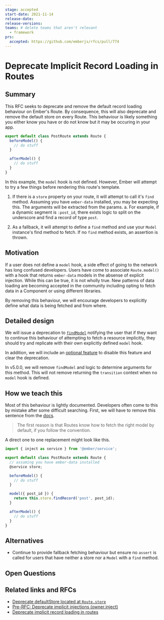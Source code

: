 ```yaml
---
stage: accepted
start-date: 2021-11-14
release-date: 
release-versions:
teams: # delete teams that aren't relevant
  - framework
prs:
  accepted: https://github.com/emberjs/rfcs/pull/774 
---
```


# Deprecate Implicit Record Loading in Routes

## Summary

This RFC seeks to deprecate and remove the default record loading behaviour on Ember's Route. By consequence, this will also deprecate and remove the default store on every Route.  This behaviour is likely something you either know you have or do not know but it may be occuring in your app.

```js
export default class PostRoute extends Route {
  beforeModel() {
    // do stuff
  }

  afterModel() {
    // do stuff
  }
}
```

In this example, the `model` hook is not defined.  However, Ember will attempt to try a few things before rendering this route's template.

1. If there is a `store` property on your route, it will attempt to call it's `find` method.  Assuming you have `ember-data` installed, you may be expecting this. The arguments will be extracted from the params.
  a. For example, if a dynamic segment is `:post_id`, there exists logic to split on the underscore and find a record of type `post`.  

2. As a fallback, it will attempt to define a `find` method and use your `Model` instance's find method to fetch.  If no `find` method exists, an assertion is thrown.

## Motivation

If a user does not define a `model` hook, a side effect of going to the network has long confused developers.  Users have come to associate `Route.model()` with a hook that returns `ember-data` models in the absense of explicit injection. While this can be true, it is not wholly true. New patterns of data loading are becoming accepted in the community including opting to fetch data in a Component or using different libraries.

By removing this behaviour, we will encourage developers to explicitly define what data is being fetched and from where.

## Detailed design

We will issue a deprecation to [`findModel`](https://github.com/emberjs/ember.js/blob/017b11e2f58880869a5b8c647bf7f3199fc07f26/packages/%40ember/-internals/routing/lib/system/route.ts#L1376) notifying the user that if they want to continue this behaviour of attempting to fetch a resource implicitly, they should try and replicate with their own explicitly defined `model` hook. 

In addition, we will include an [optional feature](https://github.com/emberjs/ember-optional-features) to disable this feature and clear the deprecation.

In v5.0.0, we will remove `findModel` and logic to determine arguments for this method.  This will not remove returning the `transition` context when no `model` hook is defined.

## How we teach this

Most of this behaviour is lightly documented.  Developers often come to this by mistake after some difficult searching. First, we will have to remove this sentence from the [docs](https://guides.emberjs.com/release/routing/defining-your-routes/#toc_dynamic-segments).

> The first reason is that Routes know how to fetch the right model by default, if you follow the convention.

A direct one to one replacement might look like this.

```js
import { inject as service } from '@ember/service';

export default class PostRoute extends Route {
  // assuming you have ember-data installed
  @service store;

  beforeModel() {
    // do stuff
  }

  model({ post_id }) {
    return this.store.findRecord('post', post_id);
  }

  afterModel() {
    // do stuff
  }
}
```

## Alternatives

- Continue to provide fallback fetching behaviour but ensure no `assert` is called for users that have neither a store nor a `Model` with a `find` method.

## Open Questions

## Related links and RFCs
- [Deprecate defaultStore located at `Route.store`](https://github.com/emberjs/rfcs/issues/377)
- [Pre-RFC: Deprecate implicit injections (owner.inject)](https://github.com/emberjs/rfcs/issues/508)
- [Deprecate implicit record loading in routes](https://github.com/emberjs/rfcs/issues/557)
